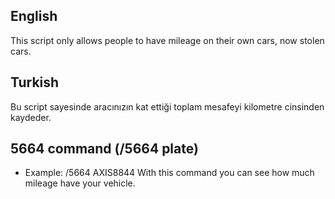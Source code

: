 ## English
This script only allows people to have mileage on their own cars, now stolen cars.

## Turkish
Bu script sayesinde aracınızın kat ettiği toplam mesafeyi kilometre cinsinden kaydeder.

## 5664 command (/5664 plate)
- Example: /5664 AXIS8844
With this command you can see how much mileage have your vehicle.
